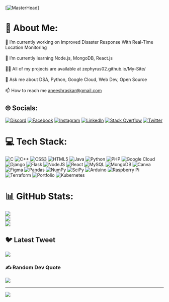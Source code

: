 [![MasterHead](https://pbs.twimg.com/profile_banners/1591167438422302720/1668359857/1080x360)]

# 💫 About Me:
🔭 I’m currently working on Improved Disaster Response With Real-Time Location Monitoring<br><br>🌱 I’m currently learning Node.js, MongoDB, React.js<br><br>👨‍💻 All of my projects are available at zephyrus02.github.io/My-Site/<br><br>💬 Ask me about DSA, Python, Google Cloud, Web Dev, Open Source<br><br>📫 How to reach me aneeshraskar@gmail.com


## 🌐 Socials:
[![Discord](https://img.shields.io/badge/Discord-%237289DA.svg?logo=discord&logoColor=white)](https://discord.gg/Zephyrus_02#5406) [![Facebook](https://img.shields.io/badge/Facebook-%231877F2.svg?logo=Facebook&logoColor=white)](https://facebook.com/aneesh.raskar.52) [![Instagram](https://img.shields.io/badge/Instagram-%23E4405F.svg?logo=Instagram&logoColor=white)](https://instagram.com/@_.aneesh_raskar._) [![LinkedIn](https://img.shields.io/badge/LinkedIn-%230077B5.svg?logo=linkedin&logoColor=white)](https://linkedin.com/in/aneesh-raskar-8ab10b205) [![Stack Overflow](https://img.shields.io/badge/-Stackoverflow-FE7A16?logo=stack-overflow&logoColor=white)](https://stackoverflow.com/users/Zephyrus02) [![Twitter](https://img.shields.io/badge/Twitter-%231DA1F2.svg?logo=Twitter&logoColor=white)](https://twitter.com/@aneesh_raskar) 

# 💻 Tech Stack:
![C](https://img.shields.io/badge/c-%2300599C.svg?style=for-the-badge&logo=c&logoColor=white) ![C++](https://img.shields.io/badge/c++-%2300599C.svg?style=for-the-badge&logo=c%2B%2B&logoColor=white) ![CSS3](https://img.shields.io/badge/css3-%231572B6.svg?style=for-the-badge&logo=css3&logoColor=white) ![HTML5](https://img.shields.io/badge/html5-%23E34F26.svg?style=for-the-badge&logo=html5&logoColor=white) ![Java](https://img.shields.io/badge/java-%23ED8B00.svg?style=for-the-badge&logo=java&logoColor=white) ![Python](https://img.shields.io/badge/python-3670A0?style=for-the-badge&logo=python&logoColor=ffdd54) ![PHP](https://img.shields.io/badge/php-%23777BB4.svg?style=for-the-badge&logo=php&logoColor=white) ![Google Cloud](https://img.shields.io/badge/Google%20Cloud-%234285F4.svg?style=for-the-badge&logo=google-cloud&logoColor=white) ![Django](https://img.shields.io/badge/django-%23092E20.svg?style=for-the-badge&logo=django&logoColor=white) ![Flask](https://img.shields.io/badge/flask-%23000.svg?style=for-the-badge&logo=flask&logoColor=white) ![NodeJS](https://img.shields.io/badge/node.js-6DA55F?style=for-the-badge&logo=node.js&logoColor=white) ![React](https://img.shields.io/badge/react-%2320232a.svg?style=for-the-badge&logo=react&logoColor=%2361DAFB) ![MySQL](https://img.shields.io/badge/mysql-%2300f.svg?style=for-the-badge&logo=mysql&logoColor=white) ![MongoDB](https://img.shields.io/badge/MongoDB-%234ea94b.svg?style=for-the-badge&logo=mongodb&logoColor=white) ![Canva](https://img.shields.io/badge/Canva-%2300C4CC.svg?style=for-the-badge&logo=Canva&logoColor=white) 	![Figma](https://img.shields.io/badge/figma-%23F24E1E.svg?style=for-the-badge&logo=figma&logoColor=white) ![Pandas](https://img.shields.io/badge/pandas-%23150458.svg?style=for-the-badge&logo=pandas&logoColor=white) ![NumPy](https://img.shields.io/badge/numpy-%23013243.svg?style=for-the-badge&logo=numpy&logoColor=white) ![SciPy](https://img.shields.io/badge/SciPy-%230C55A5.svg?style=for-the-badge&logo=scipy&logoColor=%white) ![Arduino](https://img.shields.io/badge/-Arduino-00979D?style=for-the-badge&logo=Arduino&logoColor=white) ![Raspberry Pi](https://img.shields.io/badge/-RaspberryPi-C51A4A?style=for-the-badge&logo=Raspberry-Pi) ![Terraform](https://img.shields.io/badge/terraform-%235835CC.svg?style=for-the-badge&logo=terraform&logoColor=white) ![Portfolio](https://img.shields.io/badge/Portfolio-%23000000.svg?style=for-the-badge&logo=firefox&logoColor=#FF7139) ![Kubernetes](https://img.shields.io/badge/kubernetes-%23326ce5.svg?style=for-the-badge&logo=kubernetes&logoColor=white)
# 📊 GitHub Stats:
![](https://github-readme-stats.vercel.app/api?username=Zephyrus02&theme=radical&hide_border=true&include_all_commits=true&count_private=true)<br/>
![](https://github-readme-streak-stats.herokuapp.com/?user=Zephyrus02&theme=radical&hide_border=true)<br/>
![](https://github-readme-stats.vercel.app/api/top-langs/?username=Zephyrus02&theme=radical&hide_border=true&include_all_commits=true&count_private=true&layout=compact)

## 🐦 Latest Tweet
[![](https://gtce.itsvg.in/api?username=@aneesh_raskar)](https://github.com/VishwaGauravIn/github-twitter-card-embed)

### ✍️ Random Dev Quote
![](https://quotes-github-readme.vercel.app/api?type=horizontal&theme=radical)

---
[![](https://visitcount.itsvg.in/api?id=Zephyrus02&icon=0&color=6)](https://visitcount.itsvg.in)
